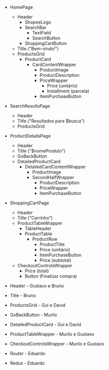 + HomePage
  + Header
    + ShopeeLogo
    + SearchBar
      + TextField
      + SearchButton
    + ShoppingCartButton
  + Title ("Bem-vindo!")
  + ProductsGrid
    + ProductCard
      + CardContentWrapper
        + ProductImage
        + ProductDescription
        + PriceWrapper
        	+ Price (unitário)
        	+ Installment (parcela)
        + ItemPurchaseButton


+ SearchResultsPage
  + Header
  + Title ("Resultados para $busca")
  + ProductsGrid

+ ProductDetailsPage
  + Header
  + Title ("$nomeProduto")
  + GoBackButton
  + DetailedProductCard
    + DetailedCardContentWrapper
      + ProductImage
      + SecondHalfWrapper
        + ProductDescription
        + PriceWrapper
        + ItemPurchaseButton


+ ShoppingCartPage
  + Header
  + Title ("Carrinho")
  + ProductTableWrapper
    + TableHeader
    + ProductTable
      + ProductRow
        + ProductTitle
        + Price (unitário)
        + ItemPurchaseButton
        + Price (subtotal)
  + CheckoutControlsWrapper
    + Price (total)
    + Button (Finalizar compra)

+ Header - Gustavo e Bruno
+ Title - Bruno
+ ProductsGrid - Gui e David
+ GoBackButton - Murilo
+ DetailedProductCard - Gui e David
+ ProductTableWrapper - Murilo e Gustavo
+ CheckoutControlsWrapper - Murilo e Gustavo
+ Router - Eduardo
+ Redux - Eduardo
